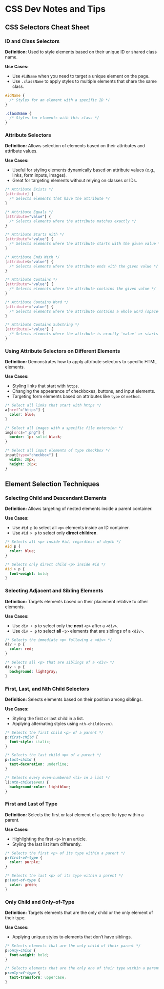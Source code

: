 # CSS Dev Notes and Tips

## CSS Selectors Cheat Sheet

### ID and Class Selectors

**Definition:** Used to style elements based on their unique ID or shared class name.

**Use Cases:**

- Use `#idName` when you need to target a unique element on the page.
- Use `.className` to apply styles to multiple elements that share the same class.

```css
#idName {
  /* Styles for an element with a specific ID */
}

.className {
  /* Styles for elements with this class */
}
```

### Attribute Selectors

**Definition:** Allows selection of elements based on their attributes and attribute values.

**Use Cases:**

- Useful for styling elements dynamically based on attribute values (e.g., links, form inputs, images).
- Great for targeting elements without relying on classes or IDs.

```css
/* Attribute Exists */
[attribute] {
  /* Selects elements that have the attribute */
}

/* Attribute Equals */
[attribute="value"] {
  /* Selects elements where the attribute matches exactly */
}

/* Attribute Starts With */
[attribute^="value"] {
  /* Selects elements where the attribute starts with the given value */
}

/* Attribute Ends With */
[attribute$="value"] {
  /* Selects elements where the attribute ends with the given value */
}

/* Attribute Contains */
[attribute*="value"] {
  /* Selects elements where the attribute contains the given value */
}

/* Attribute Contains Word */
[attribute~="value"] {
  /* Selects elements where the attribute contains a whole word (space-separated) */
}

/* Attribute Contains Substring */
[attribute|="value"] {
  /* Selects elements where the attribute is exactly 'value' or starts with 'value-' */
}
```

### Using Attribute Selectors on Different Elements

**Definition:** Demonstrates how to apply attribute selectors to specific HTML elements.

**Use Cases:**

- Styling links that start with `https`.
- Changing the appearance of checkboxes, buttons, and input elements.
- Targeting form elements based on attributes like `type` or `method`.

```css
/* Select all links that start with https */
a[href^="https"] {
  color: blue;
}

/* Select all images with a specific file extension */
img[src$=".png"] {
  border: 1px solid black;
}

/* Select all input elements of type checkbox */
input[type="checkbox"] {
  width: 20px;
  height: 20px;
}
```

## Element Selection Techniques

### Selecting Child and Descendant Elements

**Definition:** Allows targeting of nested elements inside a parent container.

**Use Cases:**

- Use `#id p` to select all `<p>` elements inside an ID container.
- Use `#id > p` to select only **direct children**.

```css
/* Selects all <p> inside #id, regardless of depth */
#id p {
  color: blue;
}

/* Selects only direct child <p> inside #id */
#id > p {
  font-weight: bold;
}
```

### Selecting Adjacent and Sibling Elements

**Definition:** Targets elements based on their placement relative to other elements.

**Use Cases:**

- Use `div + p` to select only the **next** `<p>` after a `<div>`.
- Use `div ~ p` to select **all** `<p>` elements that are siblings of a `<div>`.

```css
/* Selects the immediate <p> following a <div> */
div + p {
  color: red;
}

/* Selects all <p> that are siblings of a <div> */
div ~ p {
  background: lightgray;
}
```

### First, Last, and Nth Child Selectors

**Definition:** Selects elements based on their position among siblings.

**Use Cases:**

- Styling the first or last child in a list.
- Applying alternating styles using `nth-child(even)`.

```css
/* Selects the first child <p> of a parent */
p:first-child {
  font-style: italic;
}

/* Selects the last child <p> of a parent */
p:last-child {
  text-decoration: underline;
}

/* Selects every even-numbered <li> in a list */
li:nth-child(even) {
  background-color: lightblue;
}
```

### First and Last of Type

**Definition:** Selects the first or last element of a specific type within a parent.

**Use Cases:**

- Highlighting the first `<p>` in an article.
- Styling the last list item differently.

```css
/* Selects the first <p> of its type within a parent */
p:first-of-type {
  color: purple;
}

/* Selects the last <p> of its type within a parent */
p:last-of-type {
  color: green;
}
```

### Only Child and Only-of-Type

**Definition:** Targets elements that are the only child or the only element of their type.

**Use Cases:**

- Applying unique styles to elements that don’t have siblings.

```css
/* Selects elements that are the only child of their parent */
p:only-child {
  font-weight: bold;
}

/* Selects elements that are the only one of their type within a parent */
p:only-of-type {
  text-transform: uppercase;
}
```
